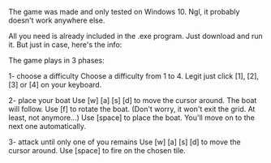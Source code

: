 The game was made and only tested on Windows 10. Ngl, it probably doesn't work anywhere else.

All you need is already included in the .exe program. 
Just download and run it. 
But just in case, here's the info:

The game plays in 3 phases:

1- choose a difficulty
  Choose a difficulty from 1 to 4.
  Legit just click [1], [2], [3] or [4] on your keyboard.

2- place your boat
  Use [w] [a] [s] [d] to move the cursor around. The boat will follow.
  Use [f] to rotate the boat. (Don't worry, it won't exit the grid. At least, not anymore...)
  Use [space] to place the boat. You'll move on to the next one automatically.

3- attack until only one of you remains
  Use [w] [a] [s] [d] to move the cursor around.
  Use [space] to fire on the chosen tile.
